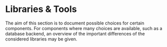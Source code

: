 # Libraries & Tools

The aim of this section is to document possible choices for certain components. For components where many choices are available, such as a database backend, an overview of the important differences of the considered libraries may be given.
